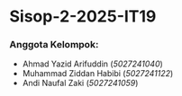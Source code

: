 # Sisop-2-2025-IT19
### Anggota Kelompok:
- Ahmad Yazid Arifuddin (*5027241040*)
- Muhammad Ziddan Habibi (*5027241122*)
- Andi Naufal Zaki (*5027241059*)
